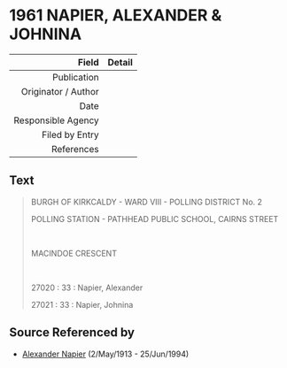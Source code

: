 ﻿---
layout: page
permalink: /sources/s25079776
---

# 1961 NAPIER, ALEXANDER & JOHNINA

Field | Detail
---:|:---
Publication | 
Originator / Author | 
Date | 
Responsible Agency | 
Filed by Entry | 
References | 

## Text

> BURGH OF KIRKCALDY - WARD VIII - POLLING DISTRICT No. 2
>
> POLLING STATION - PATHHEAD PUBLIC SCHOOL, CAIRNS STREET
>
> <br/>
>
> MACINDOE CRESCENT
>
> <br/>
>
> 27020 : 33 : Napier, Alexander
>
> 27021 : 33 : Napier, Johnina
>

## Source Referenced by

* [Alexander Napier](../people/@80968928@-alexander-napier-b1913-5-2-d1994-6-25.md) (2/May/1913 - 25/Jun/1994)
